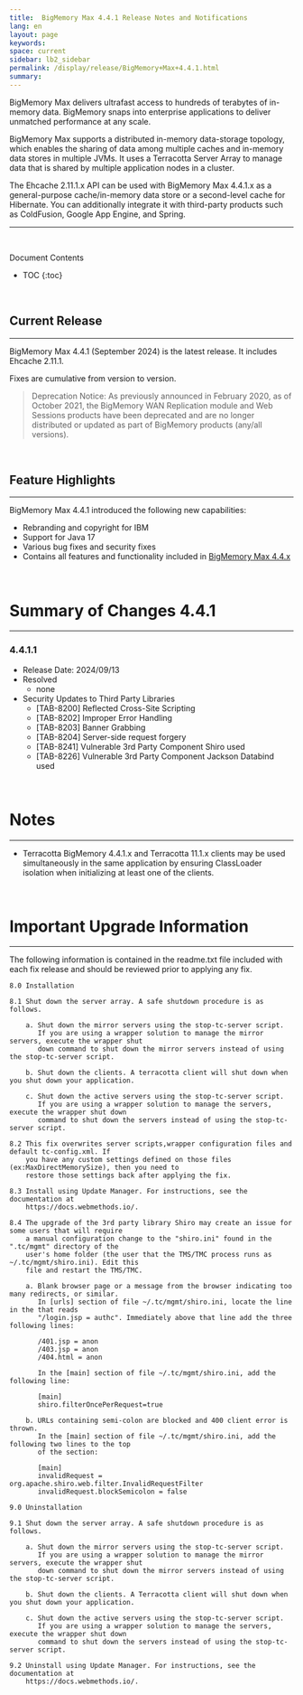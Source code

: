 ```yaml
---
title:  BigMemory Max 4.4.1 Release Notes and Notifications
lang: en
layout: page
keywords:
space: current
sidebar: lb2_sidebar
permalink: /display/release/BigMemory+Max+4.4.1.html
summary:
---
```


BigMemory Max delivers ultrafast access to hundreds of terabytes of in-memory data. BigMemory snaps into enterprise applications to deliver unmatched performance at any scale.

BigMemory Max supports a distributed in-memory data-storage topology, which enables the sharing of data among multiple caches and in-memory data stores in multiple JVMs. It uses a Terracotta Server Array to manage data that is shared by multiple application nodes in a cluster.

The Ehcache 2.11.1.x API can be used with BigMemory Max 4.4.1.x as a general-purpose cache/in-memory data store or a second-level cache for Hibernate. You can additionally integrate it with third-party products such as ColdFusion, Google App Engine, and Spring.

------

<br>

Document Contents

* TOC
{:toc}

<br>

## Current Release
------------------
BigMemory Max 4.4.1 (September 2024) is the latest release. It includes Ehcache 2.11.1.

Fixes are cumulative from version to version.

> Deprecation Notice:  As previously announced in February 2020, as of October 2021, the BigMemory WAN Replication module and Web Sessions products have been deprecated and are no longer distributed or updated as part of BigMemory products (any/all versions).

<br>

## Feature Highlights
-------------------
BigMemory Max 4.4.1 introduced the following new capabilities:

* Rebranding and copyright for IBM
* Support for Java 17
* Various bug fixes and security fixes
* Contains all features and functionality included in [BigMemory Max 4.4.x](https://confluence.terracotta.org/display/release/BigMemory+Max+4.4)

<br>

# Summary of Changes 4.4.1
-----------------------
### 4.4.1.1
* Release Date: 2024/09/13
* Resolved
  * none  
* Security Updates to Third Party Libraries
  * [TAB-8200] Reflected Cross-Site Scripting
  * [TAB-8202] Improper Error Handling
  * [TAB-8203] Banner Grabbing
  * [TAB-8204] Server-side request forgery
  * [TAB-8241] Vulnerable 3rd Party Component Shiro used
  * [TAB-8226] Vulnerable 3rd Party Component Jackson Databind used

<br>

# Notes
-------
* Terracotta BigMemory 4.4.1.x and Terracotta 11.1.x clients may be used simultaneously in the same application by ensuring ClassLoader isolation when initializing at least one of the clients.
<br>


# Important Upgrade Information
-------
The following information is contained in the readme.txt file included with each fix release and should be reviewed prior to applying any fix.
<br>
```
8.0 Installation

8.1 Shut down the server array. A safe shutdown procedure is as follows.

    a. Shut down the mirror servers using the stop-tc-server script. 
       If you are using a wrapper solution to manage the mirror servers, execute the wrapper shut
       down command to shut down the mirror servers instead of using the stop-tc-server script.

    b. Shut down the clients. A terracotta client will shut down when you shut down your application.

    c. Shut down the active servers using the stop-tc-server script.
       If you are using a wrapper solution to manage the servers, execute the wrapper shut down
       command to shut down the servers instead of using the stop-tc-server script.

8.2 This fix overwrites server scripts,wrapper configuration files and default tc-config.xml. If
    you have any custom settings defined on those files (ex:MaxDirectMemorySize), then you need to
    restore those settings back after applying the fix.

8.3 Install using Update Manager. For instructions, see the documentation at
    https://docs.webmethods.io/.

8.4 The upgrade of the 3rd party library Shiro may create an issue for some users that will require
    a manual configuration change to the "shiro.ini" found in the ".tc/mgmt" directory of the
    user's home folder (the user that the TMS/TMC process runs as ~/.tc/mgmt/shiro.ini). Edit this
    file and restart the TMS/TMC.
     
    a. Blank browser page or a message from the browser indicating too many redirects, or similar.
       In [urls] section of file ~/.tc/mgmt/shiro.ini, locate the line in the that reads
       "/login.jsp = authc". Immediately above that line add the three following lines:

       /401.jsp = anon
       /403.jsp = anon
       /404.html = anon
      
       In the [main] section of file ~/.tc/mgmt/shiro.ini, add the following line:
      
       [main]
       shiro.filterOncePerRequest=true
   
    b. URLs containing semi-colon are blocked and 400 client error is thrown. 
       In the [main] section of file ~/.tc/mgmt/shiro.ini, add the following two lines to the top
       of the section:

       [main]
       invalidRequest = org.apache.shiro.web.filter.InvalidRequestFilter
       invalidRequest.blockSemicolon = false

9.0 Uninstallation

9.1 Shut down the server array. A safe shutdown procedure is as follows.

    a. Shut down the mirror servers using the stop-tc-server script. 
       If you are using a wrapper solution to manage the mirror servers, execute the wrapper shut
       down command to shut down the mirror servers instead of using the stop-tc-server script.

    b. Shut down the clients. A Terracotta client will shut down when you shut down your application.

    c. Shut down the active servers using the stop-tc-server script.
       If you are using a wrapper solution to manage the servers, execute the wrapper shut down
       command to shut down the servers instead of using the stop-tc-server script.

9.2 Uninstall using Update Manager. For instructions, see the documentation at
    https://docs.webmethods.io/.
```
	  
<br>
